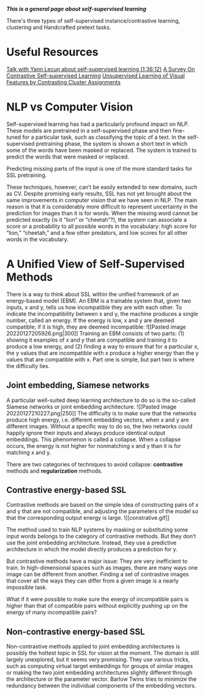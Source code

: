 ***This is a general page about self-supervised learning***

There's three types of self-supervised instance/contrastive learning, clustering and Handcrafted pretext tasks.


# Useful Resources
[Talk with Yann Lecun about self-supervised learning (1:36:12)](https://www.youtube.com/watch?v=8L10w1KoOU8&ab_channel=AlfredoCanziani)
[A Survey On Contrastive Self-supervised Learning](https://arxiv.org/pdf/2011.00362.pdf)
[Unsupervised Learning of Visual Features by Contrasting Cluster Assignments](https://arxiv.org/pdf/2006.09882.pdf)


# NLP vs Computer Vision
Self-supervised learning has had a particularly profound impact on NLP. These models are pretrained in a self-supervised phase and then fine-tuned for a particular task, such as classifying the topic of a text.  In the self-supervised pretraining phase, the system is shown a short text in which some of the words have been masked or replaced. The system is trained to predict the words that were masked or replaced.

Predicting missing parts of the input is one of the more standard tasks for SSL pretraining.

These techniques, however, can’t be easily extended to new domains, such as CV. Despite promising early results, SSL has not yet brought about the same improvements in computer vision that we have seen in NLP. The main reason is that it is considerably more difficult to represent uncertainty in the prediction for images than it is for words. When the missing word cannot be predicted exactly (is it “lion” or “cheetah”?), the system can associate a score or a probability to all possible words in the vocabulary: high score for “lion,” “cheetah,” and a few other predators, and low scores for all other words in the vocabulary.

# A Unified View of Self-Supervised Methods
There is a way to think about SSL within the unified framework of an energy-based model (EBM). An EBM is a trainable system that, given two inputs, x and y, tells us how incompatible they are with each other. To indicate the incompatibility between x and y, the machine produces a single number, called an energy. If the energy is low, x and y are deemed compatible; if it is high, they are deemed incompatible:
![[Pasted image 20220127205926.png|300]]
Training an EBM consists of two parts: (1) showing it examples of x and y that are compatible and training it to produce a low energy, and (2) finding a way to ensure that for a particular x, the y values that are incompatible with x produce a higher energy than the y values that are compatible with x. Part one is simple, but part two is where the difficulty lies.

## Joint embedding, Siamese networks
A particular well-suited deep learning architecture to do so is the so-called Siamese networks or joint embedding architecture.	
![[Pasted image 20220127210227.png|250]]
The difficulty is to make sure that the networks produce high energy, i.e. different embedding vectors, when x and y are different images. Without a specific way to do so, the two networks could happily ignore their inputs and always produce identical output embeddings. This phenomenon is called a collapse. When a collapse occurs, the energy is not higher for nonmatching x and y than it is for matching x and y.

There are two categories of techniques to avoid collapse: **contrastive** methods and **regularization** methods.

## Contrastive energy-based SSL
Contrastive methods are based on the simple idea of constructing pairs of x and y that are not compatible, and adjusting the parameters of the model so that the corresponding output energy is large.
![[constrative.gif]]

The method used to train NLP systems by masking or substituting some input words belongs to the category of contrastive methods. But they don’t use the joint embedding architecture. Instead, they use a predictive architecture in which the model directly produces a prediction for y.

But contrastive methods have a major issue: They are very inefficient to train. In high-dimensional spaces such as images, there are many ways one image can be different from another. Finding a set of contrastive images that cover all the ways they can differ from a given image is a nearly impossible task.

What if it were possible to make sure the energy of incompatible pairs is higher than that of compatible pairs without explicitly pushing up on the energy of many incompatible pairs?


## Non-contrastive energy-based SSL
Non-contrastive methods applied to joint embedding architectures is possibly the hottest topic in SSL for vision at the moment. The domain is still largely unexplored, but it seems very promising.
They use various tricks, such as computing virtual target embeddings for groups of similar images or making the two joint embedding architectures slightly different through the architecture or the parameter vector. Barlow Twins tries to minimize the redundancy between the individual components of the embedding vectors.
